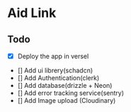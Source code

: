 # Aid Link

## Todo

- [x] Deploy the app in versel
- [] Add ui librery(schadcn)
- [] Add Authentication(clerk)
- [] Add database(drizzle + Neon)
- [] Add error tracking service(sentry)
- [] Add Image upload (Cloudinary)
